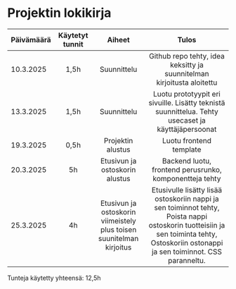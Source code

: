 # Projektin lokikirja

| Päivämäärä  | Käytetyt tunnit | Aiheet |  Tulos |
| :---        |     :---:       |     :---:       |     :---:      |
|  10.3.2025 | 1,5h | Suunnittelu  | Github repo tehty, idea keksitty ja suunnitelman kirjoitusta aloitettu |
|  13.3.2025 | 1,5h | Suunnittelu  | Luotu prototyypit eri sivuille. Lisätty teknistä suunnittelua. Tehty usecaset ja käyttäjäpersoonat |
|  19.3.2025 | 0,5h | Projektin alustus  | Luotu frontend template |
|  20.3.2025 | 5h | Etusivun ja ostoskorin alustus  | Backend luotu, frontend perusrunko, komponentteja tehty |
|  25.3.2025 | 4h | Etusivun ja ostoskorin viimeistely plus toisen suunitelman kirjoitus  | Etusivulle lisätty lisää ostoskoriin nappi ja sen toiminnot tehty, Poista nappi ostoskorin tuotteisiin ja sen toiminta tehty, Ostoskoriin ostonappi ja sen toiminnot. CSS paranneltu. |

Tunteja käytetty yhteensä: 12,5h
